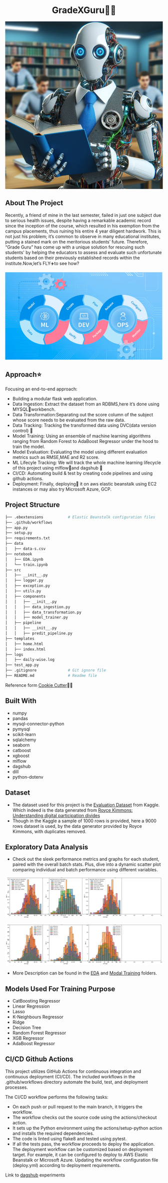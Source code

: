 <div align="center">
  <center><h1>GradeXGuru🧑‍🎓</h1></center>
</div>
<p align="center">
  <img src="https://github.com/GoyalParas/Project_Pics/blob/main/Designer-2.jpeg" alt="Profile_Pic"/>
</p>


## About The Project 
Recently, a friend of mine in the last semester, failed in just one subject due to serious health issues, despite having a remarkable academic record since the inception of the course, which resulted in his exemption from the campus placements, thus ruining his entire 4 year diligent hardwork. This is not just his problem; it’s common to observe in many educational institutes, putting a stained mark on the meritorious students’ future. Therefore, “Grade Guru” has come up with a unique solution for rescuing such students' by helping the educators to assess and evaluate such unfortunate students based on their previously established records within the institute.Now,let’s FLY✈️to see how?


<p align="center">
  <img src="https://github.com/GoyalParas/Project_Pics/blob/main/Approach.png" alt="Approach"/>
</p>

## Approach⭐
Focusing an end-to-end approach:
- Building a modular flask web application.
- Data Ingestion: Extract the dataset from an RDBMS,here it’s done using MYSQL🐬workbench.
- Data Transformation:Separating out the score column of the subject whose score needs to be evaluated from the raw data.
- Data Tracking: Tracking the transformed data using DVC(data version control) 📑
- Model Training: Using an ensemble of machine learning algorithms ranging from Random Forest to AdaBoost Regressor under the hood to train the model. 
- Model Evaluation: Evaluating the model using different evaluation metrics such as RMSE,MAE and R2 score.
- ML Lifecyle Tracking: We will track the whole machine learning lifecycle of this project using mlflow🌊and dagshub 🐶
- CI/CD: Automating build & test by creating code pipelines and using github actions.
- Deployment: Finally, deploying🌱 it on aws elastic beanstalk using EC2 instances or may also try Microsoft Azure, GCP.


## Project Structure
```bash
├── .ebextensions           # Elastic Beanstalk configuration files
├── .github/workflows 
├── app.py
├── setup.py
├── requirements.txt
├── data
│   ├── data-s.csv
├── notebook
│   ├── EDA.ipynb
│   └── train.ipynb
├── src
│   ├── __init__.py
│   ├── logger.py
│   ├── exception.py
│   ├── utils.py
│   ├── components
│   │   ├── __init__.py
│   │   ├── data_ingestion.py
│   │   ├── data_transformation.py
│   │   ├── model_trainer.py
│   ├── pipeline
│   │   ├── __init__.py
│   │   ├── predit_pipeline.py
├── templates
│   ├── home.html
│   ├── index.html
├── logs
│   ├── daily-wise.log
├── test_app.py
├── .gitignore              # Git ignore file
├── README.md               # Readme file
```
  Reference form [Cookie Cutter](https://www.cookiecutter.io/)🍪🥠
## Built With
- numpy
- pandas
- mysql-connector-python
- pymysql
- scikit-learn
- sqlalchemy
- seaborn
- catboost
- xgboost
- mlflow
- dagshub
- dill
- python-dotenv
## Dataset 


- The dataset used for this project is the [Evaluation Dataset](https://www.kaggle.com/datasets/spscientist/students-performance-in-exams) from Kaggle. Which indeed is the data generated from [Royce Kimmons: Understanding digital participation divides](http://roycekimmons.com/tools/generated_data/exams)
- Though in the Kaggle a sample of 1000 rows is provided, here a 9000 rows dataset is used, by the data generator provided by Royce Kimmons, with duplicates removed.


## Exploratory Data Analysis
- Check out the sleek performance metrics and graphs for each student, paired with the overall batch stats. Plus, dive into a dynamic scatter plot comparing individual and batch performance using different variables.

<p align="center">
  <img src="https://github.com/GoyalParas/Project_Pics/blob/main/EDA.png" alt="Analysis_1"/>
</p>

<p align="center">
  <img src="https://github.com/GoyalParas/Project_Pics/blob/main/EDA%202.png" alt="Analysis_2"/>
</p>

- More Description can be found in the [EDA](https://github.com/GoyalParas/GradeXGuru/blob/main/notebook/1%20.%20EDA%20STUDENT%20PERFORMANCE%20%20(1).ipynb) and [Modal Training](https://github.com/GoyalParas/GradeXGuru/blob/main/notebook/2.%20MODEL%20TRAINING.ipynb) folders.



## Models Used For Training Purpose
- CatBoosting Regressor
- Linear Regression
- Lasso
- K-Neighbours Regressor
- Ridge
- Decision Tree
- Random Forest Regressor
- XGB Regressor
- AdaBoost Regressor
## CI/CD Github Actions 
This project utilizes GitHub Actions for continuous integration and continuous deployment (CI/CD). The included workflows in the .github/workflows directory automate the build, test, and deployment processes.

The CI/CD workflow performs the following tasks:

- On each push or pull request to the main branch, it triggers the workflow.
- The workflow checks out the source code using the actions/checkout action.
- It sets up the Python environment using the actions/setup-python action and installs the required dependencies.
- The code is linted using flake8 and tested using pytest.
- If all the tests pass, the workflow proceeds to deploy the application.
The deployment workflow can be customized based on deployment target. For example, it can be configured to deploy to AWS Elastic Beanstalk or Microsoft Azure. Updating the workflow configuration file (deploy.yml) according to deployment requirements.

Link to [dagshub](https://dagshub.com/GoyalParas/GradeXGuru/experiments/#/) experiments

